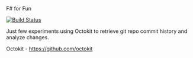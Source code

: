 F# for Fun

[![Build Status](https://travis-ci.org/raul-arrieta/FSharpForFun.svg?branch=add-travis-ci)](https://travis-ci.org/raul-arrieta/FSharpForFun)


Just few experiments using Octokit to retrieve git repo commit history and analyze changes.

Octokit - https://github.com/octokit